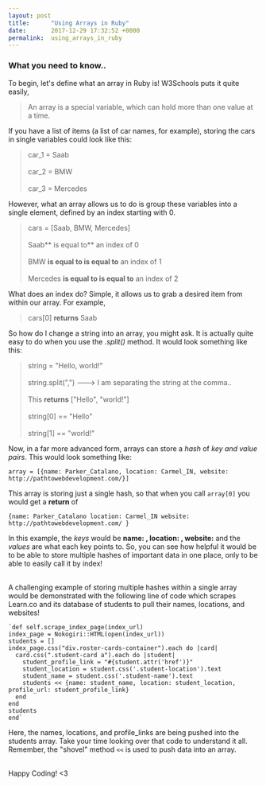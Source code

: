 ```yaml
---
layout: post
title:      "Using Arrays in Ruby"
date:       2017-12-29 17:32:52 +0000
permalink:  using_arrays_in_ruby
---
```



### What you need to know..

To begin, let's define what an array in Ruby is! W3Schools puts it quite easily,
> An array is a special variable, which can hold more than one value at a time.

If you have a list of items (a list of car names, for example), storing the cars in single variables could look like this:
> car_1 = Saab <br><br>
> car_2 = BMW <br><br>
> car_3 = Mercedes

However, what an array allows us to do is group these variables into a single element, defined by an index starting with 0.
> cars = [Saab, BMW, Mercedes] <br><br>
> Saab** is equal to** an index of 0 <br><br>
> BMW **is equal to
is equal to** an index of 1 <br><br>
> Mercedes **is equal to
is equal to** an index of 2

What does an index do? Simple, it allows us to grab a desired item from within our array. For example, 
> cars[0] **returns** Saab

So how do I change a string into an array, you might ask. It is actually quite easy to do when you use the *.split()*
 method. It would look something like this:
>  string = "Hello, world!" <br><br>
>  string.split(",")  ---> I am separating the string at the comma.. <br><br>
>  This **returns** ["Hello", "world!"]<br><br>
>  string[0] == "Hello"<br><br>
>  string[1] == "world!"

Now, in a far more advanced form, arrays can store a *hash* of *key and value pairs*.  This would look something like:

`array = [{name: Parker_Catalano, location: Carmel_IN, website: http://pathtowebdevelopment.com/}]`

This array is storing just a single hash, so that when you call `array[0]` you would get a **return** of 

`{name: Parker_Catalano
   location: Carmel_IN
	 website: http://pathtowebdevelopment.com/
	}`
	
In this example, the *keys* would be **name: , location: , website:** and the *values* are what each key points to. So, you can see how helpful it would be to be able to store multiple hashes of important data in one place, only to be able to easily call it by index! <br><br>
	
A challenging example of storing multiple hashes within a single array would be demonstrated with the following line of code which scrapes Learn.co and its database of students to pull their names, locations, and websites!
	
	`def self.scrape_index_page(index_url)
    index_page = Nokogiri::HTML(open(index_url))
    students = []
    index_page.css("div.roster-cards-container").each do |card|
      card.css(".student-card a").each do |student|
        student_profile_link = "#{student.attr('href')}"
        student_location = student.css('.student-location').text
        student_name = student.css('.student-name').text
        students << {name: student_name, location: student_location, profile_url: student_profile_link}
      end
    end
    students
	end`
	
Here, the names, locations, and profile_links are being pushed into the students array. Take your time looking over that code to understand it all. Remember, the "shovel" method `<<` is used to push data into an array. <br><br>

Happy Coding! <3






